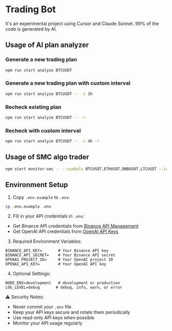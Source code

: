 # Trading Bot

It's an experimental project using Cursor and Claude Sonnet. 99% of the code is generated by AI.

## Usage of AI plan analyzer

### Generate a new trading plan
```bash 
npm run start analyze BTCUSDT
```

### Generate a new trading plan with custom interval
```bash 
npm run start analyze BTCUSDT -- -i 1h
```

### Recheck existing plan
```bash 
npm run start analyze BTCUSDT -- -r
```

### Recheck with custom interval
```bash 
npm run start analyze BTCUSDT -- -i 4h -r
```

## Usage of SMC algo trader

```bash
npm start monitor-smc -- --symbols BTCUSDT,ETHUSDT,BNBUSDT,LTCUSDT --interval 5
```


## Environment Setup

1. Copy `.env.example` to `.env`:
```bash
cp .env.example .env
```

2. Fill in your API credentials in `.env`:
- Get Binance API credentials from [Binance API Management](https://www.binance.com/en/my/settings/api-management)
- Get OpenAI API credentials from [OpenAI API Keys](https://platform.openai.com/api-keys)

3. Required Environment Variables:
```
BINANCE_API_KEY=       # Your Binance API key
BINANCE_API_SECRET=    # Your Binance API secret
OPENAI_PROJECT_ID=     # Your OpenAI project ID
OPENAI_API_KEY=        # Your OpenAI API key
```

4. Optional Settings:
```
NODE_ENV=development   # development or production
LOG_LEVEL=debug       # debug, info, warn, or error
```

⚠️ Security Notes:
- Never commit your `.env` file
- Keep your API keys secure and rotate them periodically
- Use read-only API keys when possible
- Monitor your API usage regularly 